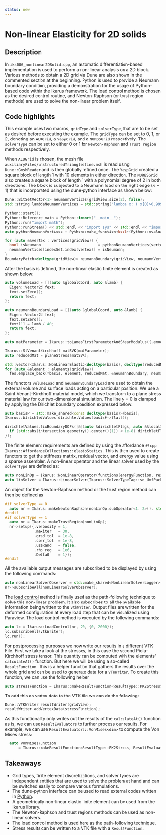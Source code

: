 ```yaml
---
status: new
---
```


# Non-linear Elasticity for 2D solids

## Description

In `iks006_nonlinear2DSolid.cpp`, an automatic differentiation-based implementation is used to perform a non-linear analysis on a 2D block.
Various methods to obtain a 2D grid via Dune are also shown in the commented section at
the beginning. Python is used to provide a Neumann boundary condition, providing a demonstration for the usage of
Python-based code within the Ikarus framework. The load control method is chosen as the desired control routine, and
Newton-Raphson (or trust region methods) are used to solve the non-linear problem itself.

## Code highlights

This example uses two macros, `gridType` and `solverType`, that are to be set as desired before executing the example.
The `gridType` can be set to 0, 1, or 2, denoting an `ALUGrid`, a `YaspGrid`, and a `NURBSGrid` respectively.
The `solverType` can be set to either 0 or 1 for `Newton-Raphson` and `Trust region` methods respectively.

When `ALUGrid` is chosen, the mesh file `auxiliaryFiles/unstructuredTrianglesfine.msh` is read using `Dune::GmshReader`
and is then globally refined once. The `YaspGrid` created a square block of length 1 with 10 elements in either direction.
The `NURBSGrid` also creates a square block of length 1 with a polynomial degree of 2 in both directions.
The block is subjected to a Neumann load on the right edge ($x=1$) that is incorporated using the dune-python interface as shown below:

```cpp
Dune::BitSetVector<1> neumannVertices(gridView.size(2), false);
std::string lambdaNeumannVertices = std::string("lambda x: ( x[0]>0.999 )");

Python::start();
Python::Reference main = Python::import("__main__");
Python::run("import math");
Python::runStream() << std::endl << "import sys" << std::endl << "import os" << std::endl;
auto pythonNeumannVertices = Python::make_function<bool>(Python::evaluate(lambdaNeumannVertices));

for (auto &&vertex : vertices(gridView)) {
  bool isNeumann                          = pythonNeumannVertices(vertex.geometry().corner(0));
  neumannVertices[indexSet.index(vertex)] = isNeumann;
}
BoundaryPatch<decltype(gridView)> neumannBoundary(gridView, neumannVertices);
```

After the basis is defined, the non-linear elastic finite element is created as shown below:

```cpp
auto volumeLoad = [](auto &globalCoord, auto &lamb) {
  Eigen::Vector2d fext;
  fext.setZero();
  return fext;
};

auto neumannBoundaryLoad = [](auto &globalCoord, auto &lamb) {
  Eigen::Vector2d fext;
  fext.setZero();
  fext[1] = lamb / 40;
  return fext;
};

auto matParameter = Ikarus::toLamesFirstParameterAndShearModulus({.emodul = 1000, .nu = 0.3});

Ikarus::StVenantKirchhoff matSVK(matParameter);
auto reducedMat = planeStress(matSVK);

std::vector<Ikarus::NonLinearElastic<decltype(basis), decltype(reducedMat)>>> fes;
for (auto &element : elements(gridView))
  fes.emplace_back(*basis, element, reducedMat, &neumannBoundary, neumannBoundaryLoad, volumeLoad);
```

The functors `volumeLoad` and `neumannBoundaryLoad` are used to obtain the external volume and surface loads acting on a particular
position.
We use a Saint Venant–Kirchhoff material model, which we transform to a plane stress material law for our two-dimensional simulation.
The line $y=0$ is clamped by applying the Dirichlet boundary condition expressed below:

```cpp
auto basisP = std::make_shared<const decltype(basis)>(basis);
Ikarus::DirichletValues dirichletValues(basisP->flat());

dirichletValues.fixBoundaryDOFs([&](auto &dirichletFlags, auto &&localIndex, auto &&localView, auto &&intersection) {
  if (std::abs(intersection.geometry().center()[1]) < 1e-8) dirichletFlags[localView.index(localIndex)] = true;
});
```

The finite element requirements are defined by using the affordance `#!cpp Ikarus::AffordanceCollections::elastoStatics`.
This is then used to create functors to get the stiffness matrix, residual vector, and energy value using a sparse assembler.
A non-linear operator and the linear solver used by the `solverType` are defined as:

```cpp
auto nonLinOp = Ikarus::NonLinearOperator(functions(energyFunction, residualFunction, KFunction), parameter(d, lambda));
auto linSolver = Ikarus::LinearSolver(Ikarus::SolverTypeTag::sd_UmfPackLU);
```

An object for the Newton-Raphson method or the trust region method can then be defined as

```cpp
#if solverType == 0
  auto nr = Ikarus::makeNewtonRaphson(nonLinOp.subOperator<1, 2>(), std::move(linSolver));
#endif
#if solverType == 1
  auto nr = Ikarus::makeTrustRegion(nonLinOp);
  nr->setup({.verbosity = 1,
             .maxiter   = 30,
             .grad_tol  = 1e-8,
             .corr_tol  = 1e-8,
             .useRand   = false,
             .rho_reg   = 1e6,
             .Delta0    = 1});
#endif
```

All the available output messages are subscribed to be displayed by using the following commands:

```cpp
auto nonLinearSolverObserver = std::make_shared<NonLinearSolverLogger>();
nr->subscribeAll(nonLinearSolverObserver);
```

The [load control](../01_framework/controlRoutines.md#load-control) method is finally used as the path-following technique to solve this
non-linear problem.
It also subscribes to all the available information being written to the `vtkWriter`.
Output files are written for the deformed configuration at every load step that can be visualized using Paraview.
The load control method is executed by the following commands:

```cpp
auto lc = Ikarus::LoadControl(nr, 20, {0, 2000});
lc.subscribeAll(vtkWriter);
lc.run();
```

For postprocessing purposes we now write our results in a different VTK File. First we take a look at the stresses, in this case
the second Piola-Kirchhoff stress tensor. This quantity can be computed with the elements' `calculateAt()` function.
But here we will be using a so-called `ResultFunction`. This is a helper function that gathers the results over the
whole grid and can be used to generate data for a `VTKWriter`. To create this function, we can use the following helper

```cpp
auto stressFunction = Ikarus::makeResultFunction<ResultType::PK2Stress>(&fes, req);
```

To add this as vertex data to the VTK file we can do the following:

```cpp
Dune::VTKWriter resultWriter(gridView);
resultWriter.addVertexData(stressFunction);
```

As this functionality only writes out the results of the `calculateAt()` function as is, we can use `ResultEvaluators`
to further process our results. For example, we can use `ResultEvaluators::VonMises<dim>` to compute the Von Mises stress:

```cpp
  auto vonMisesFunction
      = Ikarus::makeResultFunction<ResultType::PK2Stress, ResultEvaluators::VonMises<gridDim>>(&fes, req);
```

## Takeaways

- Grid types, finite element discretizations, and solver types are independent entities that are used to solve the problem at hand and
  can be switched easily to compare various formulations.
- The dune-python interface can be used to read external codes written in [Python](https://www.python.org/).
- A geometrically non-linear elastic finite element can be used from the Ikarus library.
- The Newton-Raphson and trust regions methods can be used as non-linear solvers.
- The load control method is used here as the path-following technique.
- Stress results can be written to a VTK file with a `ResultFunction`.
